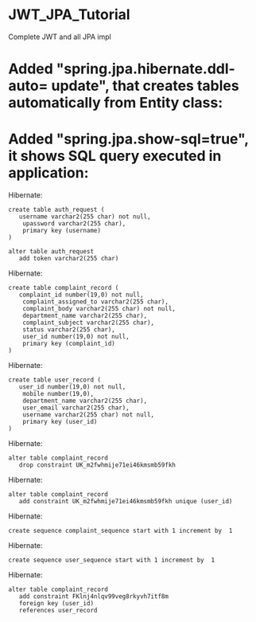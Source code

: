 # JWT_JPA_Tutorial
Complete JWT and all JPA impl

# Added "spring.jpa.hibernate.ddl-auto= update", that creates tables automatically from Entity class:

# Added "spring.jpa.show-sql=true", it shows SQL query executed in application:

Hibernate: 
    
    create table auth_request (
       username varchar2(255 char) not null,
        upassword varchar2(255 char),
        primary key (username)
    )
    
    alter table auth_request 
       add token varchar2(255 char)
       
Hibernate: 
    
    create table complaint_record (
       complaint_id number(19,0) not null,
        complaint_assigned_to varchar2(255 char),
        complaint_body varchar2(255 char) not null,
        department_name varchar2(255 char),
        complaint_subject varchar2(255 char),
        status varchar2(255 char),
        user_id number(19,0) not null,
        primary key (complaint_id)
    )
Hibernate: 
    
    create table user_record (
       user_id number(19,0) not null,
        mobile number(19,0),
        department_name varchar2(255 char),
        user_email varchar2(255 char),
        username varchar2(255 char) not null,
        primary key (user_id)
    )
Hibernate: 
    
    alter table complaint_record 
       drop constraint UK_m2fwhmije71ei46kmsmb59fkh
       
Hibernate: 
    
    alter table complaint_record 
       add constraint UK_m2fwhmije71ei46kmsmb59fkh unique (user_id)
       
Hibernate: 
    
    create sequence complaint_sequence start with 1 increment by  1

Hibernate:
    
    create sequence user_sequence start with 1 increment by  1

Hibernate: 
    
    alter table complaint_record 
       add constraint FKlnj4nlqv99veg8rkyvh7itf8m 
       foreign key (user_id) 
       references user_record
